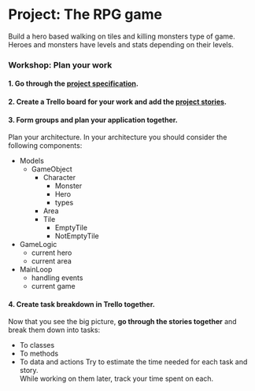 # Project: The RPG game

Build a hero based walking on tiles and killing monsters type of game. Heroes and monsters have levels and stats depending on their levels.

### Workshop: Plan your work
#### 1. Go through the [project specification](specification.md).
#### 2. Create a Trello board for your work and add the [project stories](stories.md).

#### 3. Form groups and plan your application together.
Plan your architecture. In your architecture you should consider the following components:
- Models
    - GameObject
        - Character
            - Monster
            - Hero
            - types
        - Area
        - Tile
            - EmptyTile
            - NotEmptyTile
- GameLogic
    - current hero
    - current area
- MainLoop
    - handling events
    - current game

#### 4. Create task breakdown in Trello together.
Now that you see the big picture, **go through the stories together** and break them down into tasks:
  - To classes
  - To methods
  - To data and actions
Try to estimate the time needed for each task and story.   
While working on them later, track your time spent on each.
